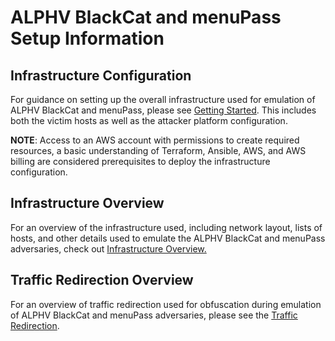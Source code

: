 # ALPHV BlackCat and menuPass Setup Information

## Infrastructure Configuration

For guidance on setting up the overall infrastructure used for emulation of ALPHV BlackCat and menuPass, please see [Getting Started](./GettingStarted.md). This includes both the victim hosts as well as the attacker platform configuration.

**NOTE**: Access to an AWS account with permissions to create required resources, a basic understanding of Terraform, Ansible, AWS, and AWS billing are considered prerequisites to deploy the infrastructure configuration.  

## Infrastructure Overview

For an overview of the infrastructure used, including network layout, lists of hosts, and other details used to emulate the ALPHV BlackCat and menuPass adversaries, check out [Infrastructure Overview.](./InfrastructureOverview.md)

## Traffic Redirection Overview

For an overview of traffic redirection used for obfuscation during emulation of ALPHV BlackCat and menuPass adversaries, please see the [Traffic Redirection](./TrafficRedirection.md).
